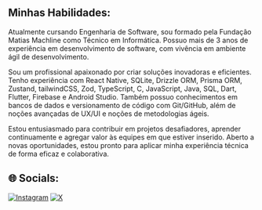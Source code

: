 ## Minhas Habilidades:
Atualmente cursando Engenharia de Software, sou formado pela Fundação Matias Machline como Técnico em Informática. Possuo mais de 3 anos de experiência em desenvolvimento de software, com vivência em ambiente ágil de desenvolvimento.

Sou um profissional apaixonado por criar soluções inovadoras e eficientes. Tenho experiência com React Native, SQLite, Drizzle ORM, Prisma ORM, Zustand, tailwindCSS, Zod, TypeScript, C, JavaScript, Java, SQL, Dart, Flutter, Firebase e Android Studio. Também possuo conhecimentos em bancos de dados e versionamento de código com Git/GitHub, além de noções avançadas de UX/UI e noções de metodologias ágeis.

Estou entusiasmado para contribuir em projetos desafiadores, aprender continuamente e agregar valor às equipes em que estiver inserido. Aberto a novas oportunidades, estou pronto para aplicar minha experiência técnica de forma eficaz e colaborativa.

## 🌐 Socials:
[![Instagram](https://img.shields.io/badge/Instagram-%23E4405F.svg?logo=Instagram&logoColor=white)](https://instagram.com/gbielg) [![X](https://img.shields.io/badge/X-black.svg?logo=X&logoColor=white)](https://x.com/bielm0ta) 

